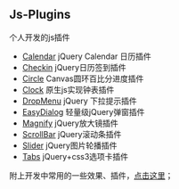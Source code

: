 ## Js-Plugins

个人开发的js插件

* [Calendar](https://github.com/chenjun1127/js-plugins/tree/master/Calendar) jQuery Calendar 日历插件
* [Checkin](https://github.com/chenjun1127/js-plugins/tree/master/Checkin) jQuery日历签到插件 
* [Circle](https://github.com/chenjun1127/js-plugins/tree/master/Circle) Canvas圆环百比分进度插件
* [Clock](https://github.com/chenjun1127/js-plugins/tree/master/Clock) 原生js实现钟表插件
* [DropMenu](https://github.com/chenjun1127/js-plugins/tree/master/DropMenu) jQuery 下拉提示插件
* [EasyDialog](https://github.com/chenjun1127/js-plugins/tree/master/EasyDialog) 轻量级jQuery弹窗插件
* [Magnify](https://github.com/chenjun1127/js-plugins/tree/master/Magnify) jQuery放大镜插件
* [ScrollBar](https://github.com/chenjun1127/js-plugins/tree/master/ScrollBar) jQuery滚动条插件
* [Slider](https://github.com/chenjun1127/js-plugins/tree/master/Slider) jQuery图片轮播插件
* [Tabs](https://github.com/chenjun1127/js-plugins/tree/master/Tabs) jQuery+css3选项卡插件

附上开发中常用的一些效果、插件，[点击这里](https://github.com/jonechen1127/some-demos)；

